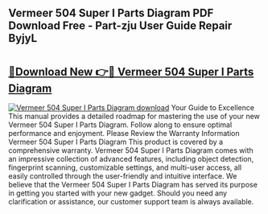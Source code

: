 ## Vermeer 504 Super I Parts Diagram PDF Download Free - Part-zju User Guide Repair ByjyL

# <h2><a href="http://dflc0hc.blite.top/?on=Vermeer+504+Super+I+Parts+Diagram">🔗Download New 👉🔴 Vermeer 504 Super I Parts Diagram</a></h2>

[![Vermeer 504 Super I Parts Diagram download](https://i.imgur.com/lujVjoI.png)](http://dflc0hc.blite.top/?on=Vermeer+504+Super+I+Parts+Diagram)
Your Guide to Excellence This manual provides a detailed roadmap for mastering the use of your new Vermeer 504 Super I Parts Diagram. Follow along to ensure optimal performance and enjoyment. Please Review the Warranty Information Vermeer 504 Super I Parts Diagram This product is covered by a comprehensive warranty. Vermeer 504 Super I Parts Diagram comes with an impressive collection of advanced features, including object detection, fingerprint scanning, customizable settings, and multi-user access, all easily controlled through the user-friendly and intuitive interface. We believe that the Vermeer 504 Super I Parts Diagram has served its purpose in getting you started with your new gadget. Should you need any clarification or assistance, our customer support team is always available.
